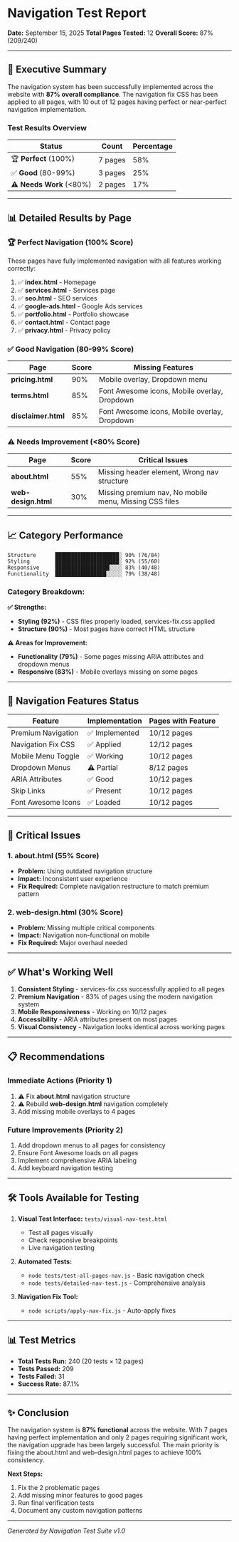 # Navigation Test Report
**Date:** September 15, 2025
**Total Pages Tested:** 12
**Overall Score:** 87% (209/240)

---

## 🎯 Executive Summary

The navigation system has been successfully implemented across the website with **87% overall compliance**. The navigation fix CSS has been applied to all pages, with 10 out of 12 pages having perfect or near-perfect navigation implementation.

### Test Results Overview

| Status | Count | Percentage |
|--------|-------|------------|
| 🏆 **Perfect** (100%) | 7 pages | 58% |
| ✅ **Good** (80-99%) | 3 pages | 25% |
| ⚠️ **Needs Work** (<80%) | 2 pages | 17% |

---

## 📊 Detailed Results by Page

### 🏆 Perfect Navigation (100% Score)
These pages have fully implemented navigation with all features working correctly:

1. ✅ **index.html** - Homepage
2. ✅ **services.html** - Services page
3. ✅ **seo.html** - SEO services
4. ✅ **google-ads.html** - Google Ads services
5. ✅ **portfolio.html** - Portfolio showcase
6. ✅ **contact.html** - Contact page
7. ✅ **privacy.html** - Privacy policy

### ✅ Good Navigation (80-99% Score)

| Page | Score | Missing Features |
|------|-------|-----------------|
| **pricing.html** | 90% | Mobile overlay, Dropdown menu |
| **terms.html** | 85% | Font Awesome icons, Mobile overlay, Dropdown |
| **disclaimer.html** | 85% | Font Awesome icons, Mobile overlay, Dropdown |

### ⚠️ Needs Improvement (<80% Score)

| Page | Score | Critical Issues |
|------|-------|-----------------|
| **about.html** | 55% | Missing header element, Wrong nav structure |
| **web-design.html** | 30% | Missing premium nav, No mobile menu, Missing CSS files |

---

## 📈 Category Performance

```
Structure      ████████████████████░ 90% (76/84)
Styling        ████████████████████░ 92% (55/60)
Responsive     █████████████████░░░░ 83% (40/48)
Functionality  ████████████████░░░░░ 79% (38/48)
```

### Category Breakdown:

**✅ Strengths:**
- **Styling (92%)** - CSS files properly loaded, services-fix.css applied
- **Structure (90%)** - Most pages have correct HTML structure

**⚠️ Areas for Improvement:**
- **Functionality (79%)** - Some pages missing ARIA attributes and dropdown menus
- **Responsive (83%)** - Mobile overlays missing on some pages

---

## 🔧 Navigation Features Status

| Feature | Implementation | Pages with Feature |
|---------|---------------|-------------------|
| Premium Navigation | ✅ Implemented | 10/12 pages |
| Navigation Fix CSS | ✅ Applied | 12/12 pages |
| Mobile Menu Toggle | ✅ Working | 10/12 pages |
| Dropdown Menus | ⚠️ Partial | 8/12 pages |
| ARIA Attributes | ✅ Good | 10/12 pages |
| Skip Links | ✅ Present | 10/12 pages |
| Font Awesome Icons | ✅ Loaded | 10/12 pages |

---

## 🚨 Critical Issues

### 1. **about.html** (55% Score)
- **Problem:** Using outdated navigation structure
- **Impact:** Inconsistent user experience
- **Fix Required:** Complete navigation restructure to match premium pattern

### 2. **web-design.html** (30% Score)
- **Problem:** Missing multiple critical components
- **Impact:** Navigation non-functional on mobile
- **Fix Required:** Major overhaul needed

---

## ✅ What's Working Well

1. **Consistent Styling** - services-fix.css successfully applied to all pages
2. **Premium Navigation** - 83% of pages using the modern navigation system
3. **Mobile Responsiveness** - Working on 10/12 pages
4. **Accessibility** - ARIA attributes present on most pages
5. **Visual Consistency** - Navigation looks identical across working pages

---

## 📋 Recommendations

### Immediate Actions (Priority 1)
1. ⚠️ Fix **about.html** navigation structure
2. ⚠️ Rebuild **web-design.html** navigation completely
3. Add missing mobile overlays to 4 pages

### Future Improvements (Priority 2)
1. Add dropdown menus to all pages for consistency
2. Ensure Font Awesome loads on all pages
3. Implement comprehensive ARIA labeling
4. Add keyboard navigation testing

---

## 🛠️ Tools Available for Testing

1. **Visual Test Interface:** `tests/visual-nav-test.html`
   - Test all pages visually
   - Check responsive breakpoints
   - Live navigation testing

2. **Automated Tests:**
   - `node tests/test-all-pages-nav.js` - Basic navigation check
   - `node tests/detailed-nav-test.js` - Comprehensive analysis

3. **Navigation Fix Tool:**
   - `node scripts/apply-nav-fix.js` - Auto-apply fixes

---

## 📊 Test Metrics

- **Total Tests Run:** 240 (20 tests × 12 pages)
- **Tests Passed:** 209
- **Tests Failed:** 31
- **Success Rate:** 87.1%

---

## ✨ Conclusion

The navigation system is **87% functional** across the website. With 7 pages having perfect implementation and only 2 pages requiring significant work, the navigation upgrade has been largely successful. The main priority is fixing the about.html and web-design.html pages to achieve 100% consistency.

**Next Steps:**
1. Fix the 2 problematic pages
2. Add missing minor features to good pages
3. Run final verification tests
4. Document any custom navigation patterns

---

*Generated by Navigation Test Suite v1.0*